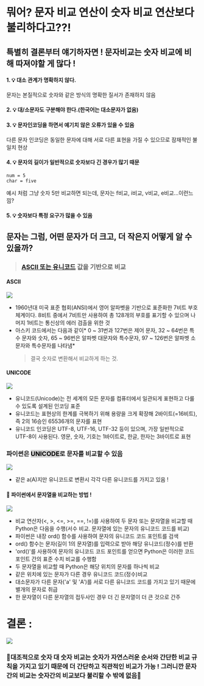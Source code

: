 # 뭐어? 문자 비교 연산이 숫자 비교 연산보다 불리하다고??!

## 특별히 결론부터 얘기하자면 ! 문자비교는 숫자 비교에 비해 따져야할 게 많다 !

#### 1. 💡 대소 관계가 명확하지 않다.

문자는 본질적으로 숫자와 같은 방식의 명확한 질서가 존재하지 않음

#### 2. 💡 대/소문자도 구분해야 한다.(한국어는 대소문자가 없음)

#### 3. 💡 문자인코딩을 하면서 예기치 않은 오류가 있을 수 있음

다른 문자 인코딩은 동일한 문자에 대해 서로 다른 표현을 가질 수 있으므로 잠재적인 불일치 현상

#### 4. 💡 문자의 길이가 일반적으로 숫자보다 긴 경우가 많기 때문

```
num = 5
char = five
```

예시 처럼 그냥 숫자 5만 비교하면 되는데, 문자는 f비교, i비교, v비교, e비교...이런느낌?

#### 5. 💡 숫자보다 특정 요구가 많을 수 있음

## 문자는 그럼, 어떤 문자가 더 크고, 더 작은지 어떻게 알 수 있을까?

> ### [ASCII 또는 유니코드](https://hanseul-lee.github.io/2020/08/27/20-08-27-code/) 값을 기반으로 비교

#### ASCII

![](https://velog.velcdn.com/images/gazero_/post/9187aa32-823b-42a2-93a2-753ee3a8d004/image.png)

- 1960년대 미국 표준 협회(ANSI)에서 영어 알파벳을 기반으로 표준화한 7비트 부호체계이다. 8비트 중에서 7비트만 사용하여 총 128개의 부호를 표기할 수 있으며 나머지 1비트는 통신상의 에러 검출을 위한 것
- 아스키 코드에서는 다음과 같이* 0 ~ 31번과 127번은 제어 문자, 32 ~ 64번은 특수 문자와 숫자, 65 ~ 96번은 알파벳 대문자와 특수문자, 97 ~ 126번은 알파벳 소문자와 특수문자를 나타냄*
  > 결국 숫자로 변환해서 비교하게 하는 것.

#### UNICODE

![](https://velog.velcdn.com/images/gazero_/post/757194ce-0f07-4581-b23f-0e89b212e768/image.png)

- 유니코드(Unicode)는 전 세계의 모든 문자를 컴퓨터에서 일관되게 표현하고 다룰 수 있도록 설계된 인코딩 표준
- 유니코드는 표현상의 한계를 극복하기 위해 용량을 크게 확장해 2바이트(=16비트), 즉 2의 16승인 65536개의 문자를 표현
- 유니코드 인코딩은 UTF-8, UTF-16, UTF-32 등이 있으며, 가장 일반적으로 UTF-8이 사용된다. 영문, 숫자, 기호는 1바이트로, 한글, 한자는 3바이트로 표현

### 파이썬은 <span style='background-color: #d3d3d3; color:#000'>UNICODE</span>로 문자를 비교할 수 있음

![](https://velog.velcdn.com/images/gazero_/post/c9134f63-f2e0-4d10-98bb-aee90eab9bb3/image.png)

- 같은 a(A)지만 유니코드로 변환시 각각 다른 유니코드를 가지고 있음 !

#### 📌 파이썬에서 문자열을 비교하는 방법 !

![](https://velog.velcdn.com/images/gazero_/post/b603a7be-beb3-45b9-ade3-42d1201a5ca0/image.png)

- 비교 연산자(<, >, <=, >=, ==, !=)를 사용하여 두 문자 또는 문자열을 비교할 때 Python은 다음을 수행(서수 비교. 문자열에 있는 문자의 유니코드 코드를 비교)
- 파이썬은 내장 ord() 함수를 사용하여 문자의 유니코드 코드 포인트를 검색
- ord() 함수는 문자(길이 1의 문자열)를 입력으로 받아 해당 유니코드(정수)를 반환
- 'ord()'를 사용하여 문자의 유니코드 코드 포인트를 얻으면 Python은 이러한 코드 포인트 간의 표준 수치 비교를 수행함
- 두 문자열을 비교할 때 Python은 해당 위치의 문자를 하나씩 비교
- 같은 위치에 있는 문자가 다른 경우 유니코드 코드(정수)비교
- 대소문자가 다른 문자('a' 및 'A')를 서로 다른 유니코드 코드를 가지고 있기 때문에 별개의 문자로 취급
- 한 문자열이 다른 문자열의 접두사인 경우 더 긴 문자열이 더 큰 것으로 간주

# 결론 :

![](https://velog.velcdn.com/images/gazero_/post/d7b02c9f-26d3-4a04-aca7-9eb19ee03a79/image.png)

### 👏대조적으로 숫자 대 숫자 비교는 숫자가 자연스러운 순서와 간단한 비교 규칙을 가지고 있기 때문에 더 간단하고 직관적인 비교가 가능 ! 그러니깐 문자간의 비교는 숫자간의 비교보다 불리할 수 밖에 없음👏
